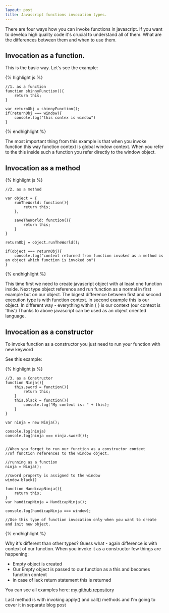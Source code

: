 ```yaml
---
layout: post
title: Javascript functions invocation types.
---
```


There are four ways how you can invoke functions in javascript. If you want to develop high quality code it's crucial to
understand all of them. What are the differences between them and when to use them.

## Invocation as a function.

This is the basic way. Let's see the example:

{% highlight js %}

    //1. as a function
    function shinnyFunction(){
        return this;
    }

    var returnObj = shinnyFunction();
    if(returnObj === window){
        console.log("this contex is window")
    }

{% endhighlight %}


The most important thing from this example is that when you invoke function this way function context is global window
context. When you refer to the this inside such a function you refer directly to the window object.

## Invocation as a method

{% highlight js %}

    //2. as a method

    var object = {
        runTheWorld: function(){
            return this;
        },

        saveTheWorld: function(){
            return this;
        }
    }

    returnObj = object.runTheWorld();

    if(object === returnObj){
        console.log("context returned from function invoked as a method is an object which function is invoked on")
    }

{% endhighlight %}


This time first we need to create javascript object with at least one function inside. Next type object reference and run
function as a normal in first example but on our object. The bigest difference between first and second execution type is
with function context. In second example this is our object. In different way - everything within { } is our context
(our context is 'this')
Thanks to above javascript can be used as an object oriented language.

## Invocation as a constructor

To invoke function as a constructor you just need to run your function with new keyword

See this example:

{% highlight js %}

    //3. as a Constructor
    function Ninja(){
        this.sword = function(){
            return this;
        }
        this.black = function(){
            console.log("My context is: " + this);
        }
    }

    var ninja = new Ninja();

    console.log(ninja)
    console.log(ninja === ninja.sword());


    //When you forget to run our function as a constructor context
    //of function references to the window object.

    //running as a function
    ninja = Ninja();

    //sword property is assigned to the window
    window.black()

    function HandicapNinja(){
        return this;
    }
    var handicapNinja = HandicapNinja();

    console.log(handicapNinja === window);

    //Use this type of function invocation only when you want to create and init new object.

{% endhighlight %}

Why it's different than other types? Guess what - again difference is with context of our function. When you
invoke it as a constructor few things are happening:
- Empty object is created
- Our Empty object is passed to our function as a this and becomes function context
- in case of lack return statement this is returned

You can see all examples here: [my github repository](https://github.com/tomkasp/javascript)


Last method is with invoking apply() and call() methods and I'm going to cover it in separate blog post

